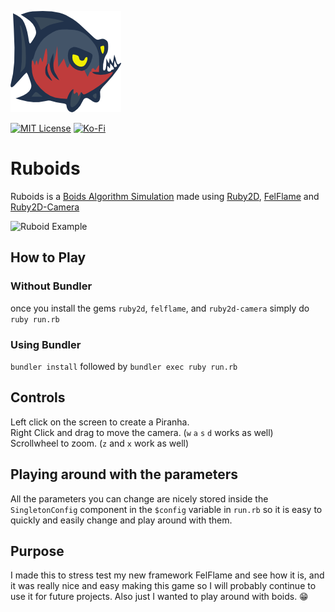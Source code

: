 ![Piranha](https://github.com/realtradam/ruboids/blob/master/assets/Predator%201.png?raw=true)

[![MIT License](https://img.shields.io/github/license/realtradam/FelFlame?label=license&style=flat)](https://github.com/realtradam/FelFlame/blob/master/LICENSE)
[![Ko-Fi](https://img.shields.io/static/v1?message=Buy%20me%20a%20coffee&logo=kofi&labelColor=ff5e5b&color=434B57&logoColor=white&label=%20)](https://ko-fi.com/tradam)


# Ruboids

Ruboids is a [Boids Algorithm Simulation](https://en.wikipedia.org/wiki/Boids) made using [Ruby2D](http://www.ruby2d.com), [FelFlame](https://github.com/realtradam/FelFlame) and [Ruby2D-Camera](https://github.com/realtradam/ruby2d-camera)

![Ruboid Example](https://github.com/realtradam/ruboids/blob/master/ruboid-example.gif?raw=true)

## How to Play

### Without Bundler
once you install the gems `ruby2d`, `felflame`, and `ruby2d-camera` simply do `ruby run.rb`

### Using Bundler
`bundler install` followed by `bundler exec ruby run.rb`

## Controls
Left click on the screen to create a Piranha.  
Right Click and drag to move the camera. (`w` `a` `s` `d` works as well)  
Scrollwheel to zoom. (`z` and `x` work as well) 

## Playing around with the parameters
All the parameters you can change are nicely stored inside the `SingletonConfig` component in the `$config` variable in `run.rb` so it is easy to quickly and easily change and play around with them.

## Purpose
I made this to stress test my new framework FelFlame and see how it is, and it was really nice and easy making this game so I will probably continue to use it for future projects. Also just I wanted to play around with boids. 😁
